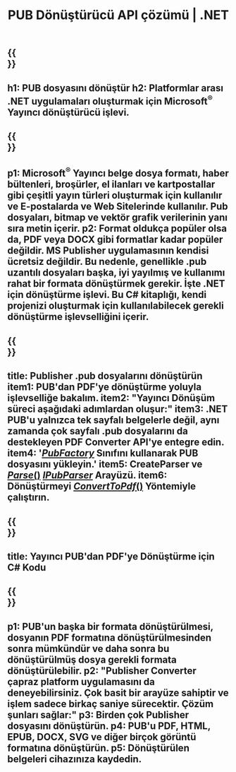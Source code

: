 ﻿---
translation: true
template: /_templates/conversion-net.md
title: PUB Dönüştürücü API çözümü | .NET
url: /net/conversion/
description: Microsoft Publisher dosyalarını C# kitaplığı aracılığıyla Programlı olarak dönüştürün. Kendi PUB dönüştürücü .NET projenizi oluşturmak için basit API çözümü.
metakeywords: pub net dönüştürücü, pub dosya ağı dönüştürme, pub c# dönüştürücü, pub dosyası c# dönüştürme
family: pub
platformtag: net
feature: conversion
---

{{<section banner>}}
---
h1: PUB dosyasını dönüştür
h2: Platformlar arası .NET uygulamaları oluşturmak için Microsoft<sup>®</sup> Yayıncı dönüştürücü işlevi.
---

{{<section overview>}}
---
p1: Microsoft<sup>®</sup> Yayıncı belge dosya formatı, haber bültenleri, broşürler, el ilanları ve kartpostallar gibi çeşitli yayın türleri oluşturmak için kullanılır ve E-postalarda ve Web Sitelerinde kullanılır. Pub dosyaları, bitmap ve vektör grafik verilerinin yanı sıra metin içerir.
p2: Format oldukça popüler olsa da, PDF veya DOCX gibi formatlar kadar popüler değildir. MS Publisher uygulamasının kendisi ücretsiz değildir. Bu nedenle, genellikle .pub uzantılı dosyaları başka, iyi yayılmış ve kullanımı rahat bir formata dönüştürmek gerekir. İşte .NET için dönüştürme işlevi. Bu C# kitaplığı, kendi projenizi oluşturmak için kullanılabilecek gerekli dönüştürme işlevselliğini içerir.
---

{{<section feature1>}}
---
title: Publisher .pub dosyalarını dönüştürün
item1: PUB'dan PDF'ye dönüştürme yoluyla işlevselliğe bakalım.
item2: "Yayıncı Dönüşüm süreci aşağıdaki adımlardan oluşur:"
item3: .NET PUB'u yalnızca tek sayfalı belgelerle değil, aynı zamanda çok sayfalı .pub dosyalarını da destekleyen PDF Converter API'ye entegre edin.
item4: '[*PubFactory*](https://reference.aspose.com/pub/net/aspose.pub/pubfactory/) Sınıfını kullanarak PUB dosyasını yükleyin.'
item5: CreateParser ve [*Parse*()](https://reference.aspose.com/pub/net/aspose.pub/ipubparser/parse/) [*IPubParser*](https://reference.aspose.com/pub/net/aspose.pub/ipubparser/) Arayüzü.
item6: Dönüştürmeyi [*ConvertToPdf*()](https://reference.aspose.com/pub/net/aspose.pub/ipdfconverter/converttopdf/) Yöntemiyle çalıştırın.
---

{{<section codeexample>}}
---
title: Yayıncı PUB'dan PDF'ye Dönüştürme için C# Kodu
---

{{<section summary>}}
---
p1: PUB'un başka bir formata dönüştürülmesi, dosyanın PDF formatına dönüştürülmesinden sonra mümkündür ve daha sonra bu dönüştürülmüş dosya gerekli formata dönüştürülebilir.
p2: "Publisher Converter çapraz platform uygulamasını da deneyebilirsiniz. Çok basit bir arayüze sahiptir ve işlem sadece birkaç saniye sürecektir. Çözüm şunları sağlar:"
p3: Birden çok Publisher dosyasını dönüştürün.
p4: PUB'u PDF, HTML, EPUB, DOCX, SVG ve diğer birçok görüntü formatına dönüştürün.
p5: Dönüştürülen belgeleri cihazınıza kaydedin.
---
